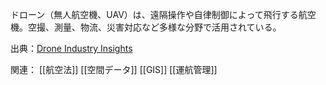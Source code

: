 ドローン（無人航空機、UAV）は、遠隔操作や自律制御によって飛行する航空機。空撮、測量、物流、災害対応など多様な分野で活用されている。

出典：[Drone Industry Insights](https://droneii.com/?srsltid=AfmBOorTCTz8XC683ekRyowf2kR5x-6ZJxB_5-7LBMjRBYBq_yO3zHtp)

関連：
[[航空法]] [[空間データ]] [[GIS]] [[運航管理]] 